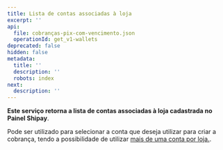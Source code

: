 ```yaml
---
title: Lista de contas associadas à loja
excerpt: ''
api:
  file: cobranças-pix-com-vencimento.json
  operationId: get_v1-wallets
deprecated: false
hidden: false
metadata:
  title: ''
  description: ''
  robots: index
next:
  description: ''
---
```

**Este serviço retorna a lista de contas associadas à loja cadastrada no Painel Shipay**.

Pode ser utilizado para selecionar a conta que deseja utilizar para criar a cobrança, tendo a possibilidade de utilizar [mais de uma conta por loja.](https://docs.shipay.com.br/faq/#mais_de_um_pix_por_loja).
